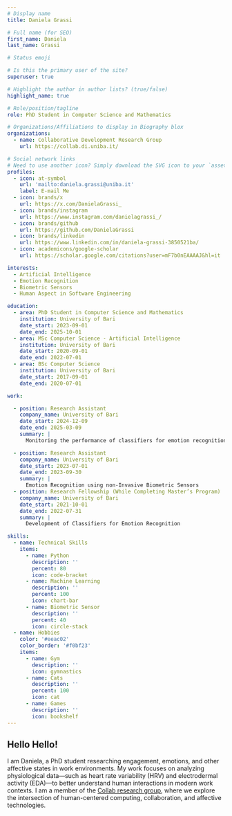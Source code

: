 ```yaml
---
# Display name
title: Daniela Grassi

# Full name (for SEO)
first_name: Daniela
last_name: Grassi

# Status emoji

# Is this the primary user of the site?
superuser: true

# Highlight the author in author lists? (true/false)
highlight_name: true

# Role/position/tagline
role: PhD Student in Computer Science and Mathematics

# Organizations/Affiliations to display in Biography blox
organizations:
  - name: Collaborative Development Research Group 
    url: https://collab.di.uniba.it/

# Social network links
# Need to use another icon? Simply download the SVG icon to your `assets/media/icons/` folder.
profiles:
  - icon: at-symbol
    url: 'mailto:daniela.grassi@uniba.it'
    label: E-mail Me
  - icon: brands/x
    url: https://x.com/DanielaGrassi_
  - icon: brands/instagram
    url: https://www.instagram.com/danielagrassi_/
  - icon: brands/github
    url: https://github.com/DanielaGrassi
  - icon: brands/linkedin
    url: https://www.linkedin.com/in/daniela-grassi-3850521ba/
  - icon: academicons/google-scholar
    url: https://scholar.google.com/citations?user=mF7b0nEAAAAJ&hl=it

interests:
  - Artificial Intelligence
  - Emotion Recognition
  - Biometric Sensors
  - Human Aspect in Software Engineering

education:
  - area: PhD Student in Computer Science and Mathematics
    institution: University of Bari 
    date_start: 2023-09-01 
    date_end: 2025-10-01
  - area: MSc Computer Science - Artificial Intelligence
    institution: University of Bari
    date_start: 2020-09-01
    date_end: 2022-07-01
  - area: BSc Computer Science
    institution: University of Bari
    date_start: 2017-09-01
    date_end: 2020-07-01

work:

  - position: Research Assistant
    company_name: University of Bari
    date_start: 2024-12-09
    date_end: 2025-03-09
    summary: |
      Monitoring the performance of classifiers for emotion recognition in software developers using non-invasive biometric sensors for GSR and EEG detection

  - position: Research Assistant
    company_name: University of Bari
    date_start: 2023-07-01
    date_end: 2023-09-30
    summary: |
      Emotion Recognition using non-Invasive Biometric Sensors
  - position: Research Fellowship (While Completing Master’s Program)
    company_name: University of Bari
    date_start: 2021-10-01
    date_end: 2022-07-31
    summary: |
      Development of Classifiers for Emotion Recognition

skills:
  - name: Technical Skills
    items:
      - name: Python
        description: ''
        percent: 80
        icon: code-bracket
      - name: Machine Learning
        description: ''
        percent: 100
        icon: chart-bar
      - name: Biometric Sensor
        description: ''
        percent: 40
        icon: circle-stack
  - name: Hobbies
    color: '#eeac02'
    color_border: '#f0bf23'
    items:
      - name: Gym
        description: ''
        icon: gymnastics
      - name: Cats
        description: ''
        percent: 100
        icon: cat
      - name: Games
        description: ''
        icon: bookshelf
---
```


## Hello Hello!

I am Daniela, a PhD student researching engagement, emotions, and other affective states in work environments. My work focuses on analyzing physiological data—such as heart rate variability (HRV) and electrodermal activity (EDA)—to better understand human interactions in modern work contexts. I am a member of the [Collab research group](https://collab.di.uniba.it/), where we explore the intersection of human-centered computing, collaboration, and affective technologies.
